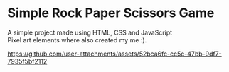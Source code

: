 <h1>Simple Rock Paper Scissors Game</h1>
<div>A simple project made using HTML, CSS and JavaScript</div>
<div>Pixel art elements where also created my me :).</div>

https://github.com/user-attachments/assets/52bca6fc-cc5c-47bb-9df7-7935f5bf2112

